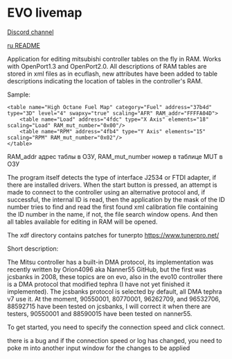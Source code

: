 # EVO livemap

[Discord channel](https://discord.gg/MSFSn5ywRv)

[ru README](README.MD)

Application for editing mitsubishi controller tables on the 
fly in RAM. Works with OpenPort1.3 and OpenPort2.0. 
All descriptions of RAM tables are stored in xml files 
as in ecuflash, new attributes have been added to table 
descriptions indicating the location of tables in the 
controller's RAM.


Sample:

    <table name="High Octane Fuel Map" category="Fuel" address="37b4d" type="3D" level="4" swapxy="true" scaling="AFR" RAM_addr="FFFFA04D"> 
        <table name="Load" address="4fdc" type="X Axis" elements="18" scaling="Load" RAM_mut_number="0x00"/>
        <table name="RPM" address="4fb4" type="Y Axis" elements="15" scaling="RPM" RAM_mut_number="0x02"/>
    </table>
RAM_addr адрес таблы в ОЗУ,
RAM_mut_number номер в таблице MUT в ОЗУ

The program itself detects the type of interface J2534 or
 FTDI adapter, if there are installed drivers. When the
 start button is pressed, an attempt is made to connect 
 to the controller using an alternative protocol and, if 
 successful, the internal ID is read, then the application
 by the mask of the ID number tries to find and read the first
 found xml calibration file containing the ID number in the 
 name, if not, the file search window opens.
 And then all tables available for editing in RAM will be opened.

The xdf directory contains patches for tunerpto https://www.tunerpro.net/

Short description:

The Mitsu controller has a built-in DMA protocol, its 
implementation was recently written by Orion4096 aka Nanner55
 GitHub, but the first was jcsbanks in 2008, these topics are
 on evo, also in the evo10 controller there is a DMA protocol
 that modified tephra (I have not yet finished it implemented).
 The jcsbanks protocol is selected by default, all DMA tephra v7
 use it. At the moment, 90550001, 80770001, 96262709, 
 and 96532706, 88592715 have been tested on jcsbanks, 
 I will correct it when there are testers, 90550001 and 88590015
 have been tested on nanner55.

To get started, you need to specify the connection speed and click connect.

there is a bug and if the connection speed or log has changed, you need to poke
m into another input window for the changes to be applied
